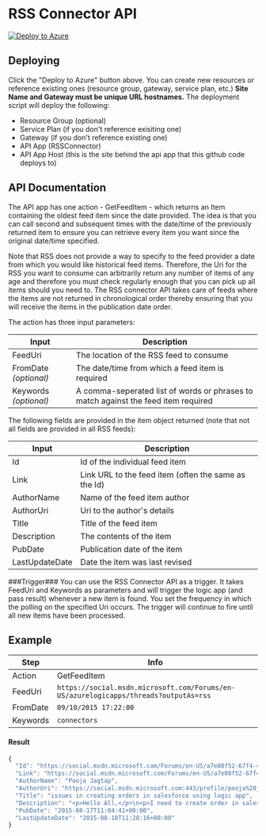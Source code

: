 # RSS Connector API
[![Deploy to Azure](http://azuredeploy.net/deploybutton.png)](https://azuredeploy.net/)

## Deploying ##
Click the "Deploy to Azure" button above.  You can create new resources or reference existing ones (resource group, gateway, service plan, etc.)  **Site Name and Gateway must be unique URL hostnames.**  The deployment script will deploy the following:
 * Resource Group (optional)
 * Service Plan (if you don't reference exisiting one)
 * Gateway (if you don't reference existing one)
 * API App (RSSConnector)
 * API App Host (this is the site behind the api app that this github code deploys to)

## API Documentation ##
The API app has one action - GetFeedItem - which returns an Item containing the oldest feed item since the date provided. The idea is that you can call second and subsequent times with the date/time of the previously returned item to ensure you can retrieve every item you want since the original date/time specified.

Note that RSS does not provide a way to specify to the feed provider a date from which you would like historical feed items. Therefore, the Uri for the RSS you want to consume can arbitrarily return any number of items of any age and therefore you must check regularly enough that you can pick up all items should you need to. The RSS connector API takes care of feeds where the items are not returned in chronological order thereby ensuring that you will receive the items in the publication date order.

The action has three input parameters:

| Input | Description |
| ----- | ----- |
| FeedUri | The location of the RSS feed to consume |
| FromDate *(optional)* | The date/time from which a feed item is required |
| Keywords *(optional)* | A comma-seperated list of words or phrases to match against the feed item required |

The following fields are provided in the item object returned (note that not all fields are provided in all RSS feeds):

| Input | Description |
| ----- | ----- |
| Id | Id of the individual feed item |
| Link | Link URL to the feed item (often the same as the Id) |
| AuthorName | Name of the feed item author |
| AuthorUri | Uri to the author's details |
| Title | Title of the feed item |
| Description | The contents of the item |
| PubDate | Publication date of the item |
| LastUpdateDate | Date the item was last revised |

###Trigger###
You can use the RSS Connector API as a trigger.  It takes FeedUri and Keywords as parameters and will trigger the logic app (and pass result) whenever a new item is found.  You set the frequency in which the polling on the specified Uri occurs. The trigger will continue to fire until all new items have been processed.

## Example ##
| Step   | Info |
|----|----|
| Action | GetFeedItem |
| FeedUri | `https://social.msdn.microsoft.com/Forums/en-US/azurelogicapps/threads?outputAs=rss` |
| FromDate | `09/10/2015 17:22:00` |
| Keywords | `connectors` |

#### Result ####
```javascript
{
  "Id": "https://social.msdn.microsoft.com/Forums/en-US/a7e08f52-67f4-450b-b331-469d2ef782c5/issues-in-creating-orders-in-salesforce-using-logic-app?forum=azurelogicapps",
  "Link": "https://social.msdn.microsoft.com/Forums/en-US/a7e08f52-67f4-450b-b331-469d2ef782c5/issues-in-creating-orders-in-salesforce-using-logic-app?forum=azurelogicapps",
  "AuthorName": "Pooja Jagtap",
  "AuthorUri": "https://social.msdn.microsoft.com:443/profile/pooja%20jagtap/?type=forum",
  "Title": "issues in creating orders in salesforce using logic app",
  "Description": "<p>Hello All,</p>\n<p>I need to create order in salesforce by getting data from Dynamics CRM.</p>\n<p>For that i have created SQL connector which will pick newly created order in dynamics CRM database.</p>\n<p>But when i am picking salesforce connector, i am getting option for all other entities to create,or update or delete like account,contacts etc.</p>\n<p>But i am not getting option in actions list of salesforce to create Order.</p>\n<p>Please suggest what i need to do so that i will get option of creating order in Salesforce connector actions list.</p>\n<p>Thnaks in advance.</p>\n<p></p>\n<p></p>\n<p></p>\n<hr>\n<p>Pooja Jagtap Software Engineer KPIT Cummins</p>",
  "PubDate": "2015-08-17T11:04:41+00:00",
  "LastUpdateDate": "2015-08-18T11:28:16+00:00"
}
```


